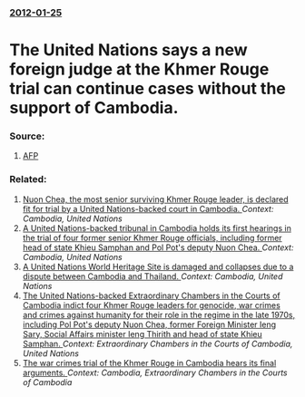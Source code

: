 ### [2012-01-25](/news/2012/01/25/index.md)

# The United Nations says a new foreign judge at the Khmer Rouge trial can continue cases without the support of Cambodia. 




### Source:

1. [AFP](http://www.google.com/hostednews/afp/article/ALeqM5hpYTYfSHEZr_IIkjqYZNtwHltYew?docId=CNG.395cbff6513ef279d9abe6e1e7878179.c1)

### Related:

1. [Nuon Chea, the most senior surviving Khmer Rouge leader, is declared fit for trial by a United Nations-backed court in Cambodia. ](/news/2013/03/30/nuon-chea-the-most-senior-surviving-khmer-rouge-leader-is-declared-fit-for-trial-by-a-united-nations-backed-court-in-cambodia.md) _Context: Cambodia, United Nations_
2. [A United Nations-backed tribunal in Cambodia holds its first hearings in the trial of four former senior Khmer Rouge officials, including former head of state Khieu Samphan and Pol Pot's deputy Nuon Chea. ](/news/2011/06/27/a-united-nations-backed-tribunal-in-cambodia-holds-its-first-hearings-in-the-trial-of-four-former-senior-khmer-rouge-officials-including-fo.md) _Context: Cambodia, United Nations_
3. [A United Nations World Heritage Site is damaged and collapses due to a dispute between Cambodia and Thailand. ](/news/2011/02/6/a-united-nations-world-heritage-site-is-damaged-and-collapses-due-to-a-dispute-between-cambodia-and-thailand.md) _Context: Cambodia, United Nations_
4. [The United Nations-backed Extraordinary Chambers in the Courts of Cambodia indict four Khmer Rouge leaders for genocide, war crimes and crimes against humanity for their role in the regime in the late 1970s, including Pol Pot's deputy Nuon Chea, former Foreign Minister Ieng Sary, Social Affairs minister Ieng Thirith and head of state Khieu Samphan. ](/news/2010/09/16/the-united-nations-backed-extraordinary-chambers-in-the-courts-of-cambodia-indict-four-khmer-rouge-leaders-for-genocide-war-crimes-and-crim.md) _Context: Extraordinary Chambers in the Courts of Cambodia, United Nations_
5. [ The war crimes trial of the Khmer Rouge in Cambodia hears its final arguments. ](/news/2009/11/23/the-war-crimes-trial-of-the-khmer-rouge-in-cambodia-hears-its-final-arguments.md) _Context: Cambodia, Extraordinary Chambers in the Courts of Cambodia_

